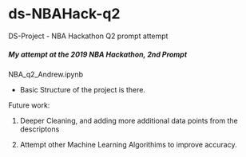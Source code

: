 # ds-NBAHack-q2
DS-Project - NBA Hackathon Q2 prompt attempt



##### My attempt at the 2019 NBA Hackathon, 2nd Prompt


NBA_q2_Andrew.ipynb 

* Basic Structure of the project is there.

Future work:

1. Deeper Cleaning, and adding more additional data points from the descriptons

2. Attempt other Machine Learning Algorithims to improve accuracy. 

